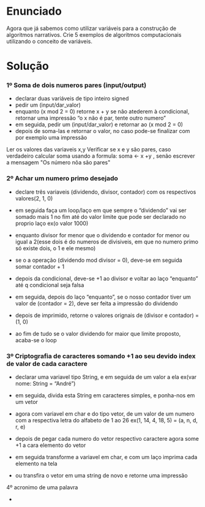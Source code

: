 # Enunciado

Agora que já sabemos como utilizar variáveis para a construção de algoritmos narrativos. Crie 5 exemplos de algoritmos computacionais utilizando o conceito de variáveis.

# Solução

### 1º Soma de dois numeros pares (input/output)

- declarar duas  variáveis de tipo inteiro signed
- pedir um (input/dar_valor) 
- enquanto (x mod 2 = 0) retorne x + y
se não atederem à condicional, retornar uma impressão “o x não é par, tente outro     numero”
- em seguida, pedir um (input/dar_valor)  e retornar ao (x mod 2 = 0)
- depois de soma-las e retornar o valor, no caso pode-se finalizar com por exemplo uma impressão

Ler os valores das variaveis x,y
Verificar se x e y são pares, caso verdadeiro calcular soma usando a formula:
soma <- x +y , senão escrever a mensagem "Os número nõa são pares"





### 2º Achar um numero primo desejado

- declare três variaveis (dividendo, divisor, contador) com os respectivos valores(2, 1, 0)

- em seguida faça um loop/laço em que sempre o “dividendo” vai ser somado mais 1 no fim até do valor limite que pode ser declarado no proprio laço ex(o valor 1000)

- enquanto divisor for menor que o dividendo e contador for menor ou igual a 2(esse dois é do numeros de divisiveis, em que no numero primo só existe dois, o 1 e ele mesmo)

- se o a operação (dividendo mod divisor = 0), deve-se em seguida somar contador + 1

- depois da condicional, deve-se +1 ao divisor e voltar ao laço “enquanto” até q condicional seja falsa

- em seguida, depois do laço “enquanto”, se o nosso contador tiver um valor de (contador = 2), deve ser feita a impressão do dividendo

- depois de imprimido, retorne o valores orignais de (divisor e contador) = (1, 0)

- ao fim de tudo se o valor dividendo for maior que limite proposto, acaba-se o loop










### 3º Criptografia de caracteres somando +1 ao seu devido index de valor de cada caractere

- declarar uma variavel tipo String, e em seguida de um valor a ela
ex(var nome: String = “André”)

- em seguida, divida esta String em caracteres simples, e ponha-nos em um vetor

- agora com variavel em char e do tipo vetor, de um valor de um numero com a respectiva letra do alfabeto de 1 ao 26 ex(1, 14, 4, 18, 5) = (a, n, d, r, e)

- depois de pegar cada numero do vetor respectivo caractere agora some +1 a cara elemento do vetor

- em seguida transforme a variavel em char, e com um laço imprima cada elemento na tela

- ou transfira o vetor em uma string de novo e retorne uma impressão 






4º acronimo de uma palavra

-


